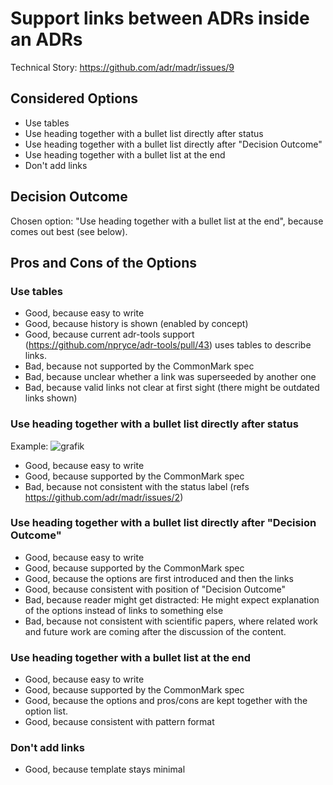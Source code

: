 # Support links between ADRs inside an ADRs

Technical Story: https://github.com/adr/madr/issues/9

## Considered Options

* Use tables
* Use heading together with a bullet list directly after status
* Use heading together with a bullet list directly after "Decision Outcome"
* Use heading together with a bullet list at the end
* Don't add links

## Decision Outcome

Chosen option: "Use heading together with a bullet list at the end", because comes out best (see below).

## Pros and Cons of the Options 

### Use tables

- Good, because easy to write
- Good, because history is shown (enabled by concept)
- Good, because current adr-tools support (https://github.com/npryce/adr-tools/pull/43) uses tables to describe links.
- Bad, because not supported by the CommonMark spec
- Bad, because unclear whether a link was superseeded by another one
- Bad, because valid links not clear at first sight (there might be outdated links shown)

### Use heading together with a bullet list directly after status

Example: 
![grafik](https://user-images.githubusercontent.com/1366654/36787434-6a63e318-1c8a-11e8-8824-4dd7b3d0f2c6.png)

- Good, because easy to write
- Good, because supported by the CommonMark spec
- Bad, because not consistent with the status label (refs https://github.com/adr/madr/issues/2)

### Use heading together with a bullet list directly after "Decision Outcome"

* Good, because easy to write
* Good, because supported by the CommonMark spec
* Good, because the options are first introduced and then the links
* Good, because consistent with position of "Decision Outcome"
* Bad, because reader might get distracted: He might expect explanation of the options instead of links to something else
* Bad, because not consistent with scientific papers, where related work and future work are coming after the discussion of the content.

### Use heading together with a bullet list at the end

* Good, because easy to write
* Good, because supported by the CommonMark spec
* Good, because the options and pros/cons are kept together with the option list.
* Good, because consistent with pattern format

### Don't add links

* Good, because template stays minimal
